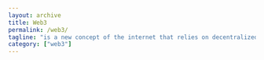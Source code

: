 ```yaml
---
layout: archive
title: Web3
permalink: /web3/
tagline: "is a new concept of the internet that relies on decentralized networks"
category: ["web3"]
---
```

